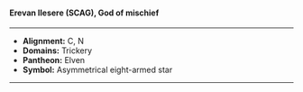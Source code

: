 #### Erevan Ilesere (SCAG), God of mischief
___

- **Alignment:** C, N
- **Domains:** Trickery
- **Pantheon:** Elven
- **Symbol:** Asymmetrical eight-armed star
___
